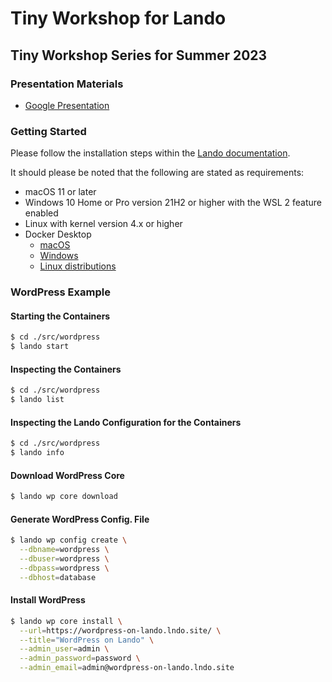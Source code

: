 # Tiny Workshop for Lando
## Tiny Workshop Series for Summer 2023

### Presentation Materials
- [Google Presentation](https://docs.google.com/presentation/d/1RW61OzHkTS_MxJ30TQMQ4rzgLE9PhVBpWzDWnVrV9X0/edit?usp=sharing)

### Getting Started

Please follow the installation steps within the [Lando documentation](https://docs.lando.dev/getting-started/installation.html).

It should please be noted that the following are stated as requirements:

- macOS 11 or later
- Windows 10 Home or Pro version 21H2 or higher with the WSL 2 feature enabled
- Linux with kernel version 4.x or higher
- Docker Desktop
  - [macOS](https://docs.docker.com/desktop/install/mac-install/)
  - [Windows](https://docs.docker.com/desktop/install/windows-install/)
  - [Linux distributions](https://docs.docker.com/desktop/install/linux-install/)

### WordPress Example

#### Starting the Containers
```bash
$ cd ./src/wordpress
$ lando start
```

#### Inspecting the Containers
```bash
$ cd ./src/wordpress
$ lando list
```

#### Inspecting the Lando Configuration for the Containers
```bash
$ cd ./src/wordpress
$ lando info
```

#### Download WordPress Core
```bash
$ lando wp core download
```

#### Generate WordPress Config. File
```bash
$ lando wp config create \
  --dbname=wordpress \
  --dbuser=wordpress \
  --dbpass=wordpress \
  --dbhost=database
```

#### Install WordPress
```bash
$ lando wp core install \
  --url=https://wordpress-on-lando.lndo.site/ \
  --title="WordPress on Lando" \
  --admin_user=admin \
  --admin_password=password \
  --admin_email=admin@wordpress-on-lando.lndo.site
```

